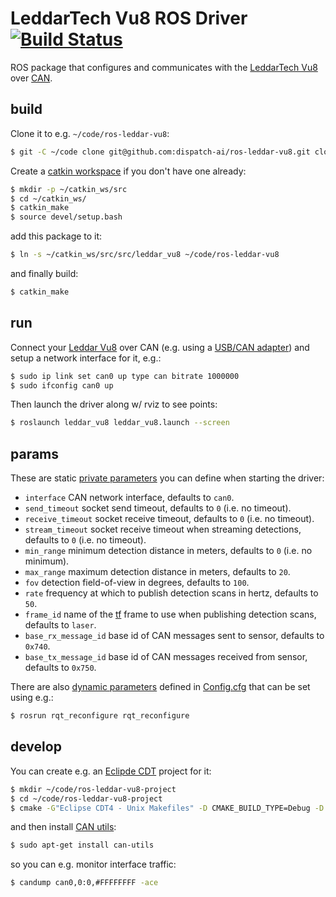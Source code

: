 # LeddarTech Vu8 ROS Driver [![Build Status](https://travis-ci.org/dispatch-ai/ros-leddar-vu8.svg?branch=master)](https://travis-ci.org/dispatch-ai/ros-leddar-vu8)

ROS package that configures and communicates with the [LeddarTech Vu8](http://leddartech.com/modules/leddarvu/) over [CAN](https://www.kernel.org/doc/Documentation/networking/can.txt).

## build

Clone it to e.g. `~/code/ros-leddar-vu8`:

```bash
$ git -C ~/code clone git@github.com:dispatch-ai/ros-leddar-vu8.git clone git@github.com:dispatch-ai/ros-leddar-vu8.git
```

Create a [catkin workspace](http://wiki.ros.org/catkin/Tutorials/create_a_workspace) if you don't have one already:

```bash
$ mkdir -p ~/catkin_ws/src
$ cd ~/catkin_ws/
$ catkin_make
$ source devel/setup.bash
```

add this package to it:

```bash
$ ln -s ~/catkin_ws/src/src/leddar_vu8 ~/code/ros-leddar-vu8
```

and finally build:

```bash
$ catkin_make
```

## run

Connect your [Leddar Vu8](http://leddartech.com/modules/leddarvu/) over CAN (e.g.
using a [USB/CAN adapter](http://www.peak-system.com/PCAN-USB.199.0.html?L=1)) and setup a network interface for it, e.g.:

```bash
$ sudo ip link set can0 up type can bitrate 1000000
$ sudo ifconfig can0 up
```

Then launch the driver along w/ rviz to see points:

```bash
$ roslaunch leddar_vu8 leddar_vu8.launch --screen
```

## params

These are static [private parameters](http://wiki.ros.org/Parameter%20Server#Private_Parameters)
you can define when starting the driver:

* `interface` CAN network interface, defaults to `can0`.
* `send_timeout` socket send timeout, defaults to `0` (i.e. no timeout).
* `receive_timeout` socket receive timeout, defaults to `0` (i.e. no timeout).
* `stream_timeout` socket receive timeout when streaming detections, defaults to `0` (i.e. no timeout).
* `min_range` minimum detection distance in meters, defaults to `0` (i.e. no minimum).
* `max_range` maximum detection distance in meters, defaults to `20`.
* `fov` detection field-of-view in degrees, defaults to `100`.
* `rate` frequency at which to publish detection scans in hertz, defaults to `50`.
* `frame_id` name of the [tf](http://wiki.ros.org/tf) frame to use when publishing detection scans, defaults to `laser`.
* `base_rx_message_id` base id of CAN messages sent to sensor, defaults to `0x740`.
* `base_tx_message_id` base id of CAN messages received from sensor, defaults to `0x750`.

There are also [dynamic parameters](http://wiki.ros.org/dynamic_reconfigure) defined
in [Config.cfg](cfg/Config.cfg) that can be set using e.g.:

```bash
$ rosrun rqt_reconfigure rqt_reconfigure
```

## develop

You can create e.g. an [Eclipde CDT](http://www.eclipse.org/cdt/) project for it:

```bash
$ mkdir ~/code/ros-leddar-vu8-project
$ cd ~/code/ros-leddar-vu8-project
$ cmake -G"Eclipse CDT4 - Unix Makefiles" -D CMAKE_BUILD_TYPE=Debug -D CATKIN_ENABLE_TESTING=ON ~/code/ros-leddar-vu8
```

and then install [CAN utils](https://github.com/linux-can/can-utils):

```bash
$ sudo apt-get install can-utils
```

so you can e.g. monitor interface traffic:

```bash
$ candump can0,0:0,#FFFFFFFF -ace
```
